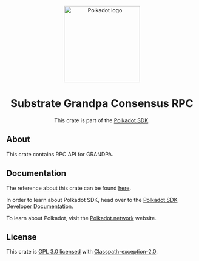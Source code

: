 <div align="center">

<img
alt="Polkadot logo" width="200"
src="https://raw.githubusercontent.com/paritytech/polkadot-sdk/rzadp/readmes/docs/images/Polkadot_Logo_Horizontal_Pink_BlackOnWhite.png">

# Substrate Grandpa Consensus RPC

This crate is part of the [Polkadot SDK](https://github.com/paritytech/polkadot-sdk/).

</div>

## About

This crate contains RPC API for GRANDPA.

## Documentation

The reference about this crate can be found [here](https://paritytech.github.io/polkadot-sdk/master/sc_consensus_grandpa_rpc).

In order to learn about Polkadot SDK, head over to the [Polkadot SDK Developer Documentation](https://paritytech.github.io/polkadot-sdk/master/polkadot_sdk_docs/index.html).

To learn about Polkadot, visit the [Polkadot.network](https://polkadot.network/) website.

## License

This crate is [GPL 3.0 licensed](https://spdx.org/licenses/GPL-3.0-or-later.html) with [Classpath-exception-2.0](https://spdx.org/licenses/Classpath-exception-2.0.html).
